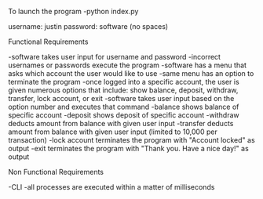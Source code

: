 To launch the program
-python index.py


username: justin
password: software
(no spaces)


Functional Requirements

-software takes user input for username and password
-incorrect usernames or passwords execute the program
-software has a menu that asks which account the user would like to use
-same menu has an option to terminate the program
-once logged into a specific account, the user is given numerous options that include: show balance, deposit, withdraw, transfer, lock account, or exit
-software takes user input based on the option number and executes that command
-balance shows balance of specific account
-deposit shows deposit of specific account
-withdraw deducts amount from balance with given user input
-transfer deducts amount from balance with given user input (limited to 10,000 per transaction)
-lock account terminates the program with "Account locked" as output
-exit terminates the program with "Thank you. Have a nice day!" as output


Non Functional Requirements

-CLI
-all processes are executed within a matter of milliseconds